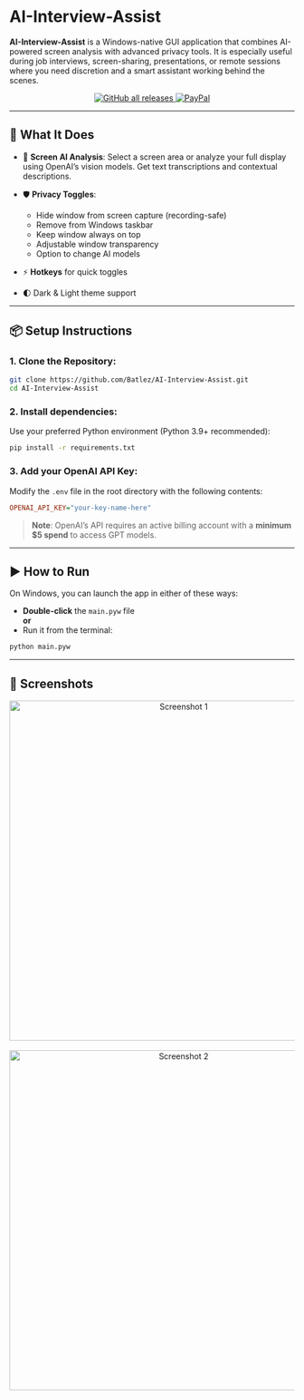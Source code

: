 # AI-Interview-Assist

**AI-Interview-Assist** is a Windows-native GUI application that combines AI-powered screen analysis with advanced privacy tools. It is especially useful during job interviews, screen-sharing, presentations, or remote sessions where you need discretion and a smart assistant working behind the scenes.


<p align="center">
  <a href="https://github.com/Batlez/AI-Interview-Assist/releases/latest">
    <img src="https://img.shields.io/github/downloads/Batlez/AI-Interview-Assist/total?style=for-the-badge" alt="GitHub all releases" />
  </a> 
  <a href="https://paypal.me/CS2bro123">
    <img src="https://img.shields.io/badge/PayPal-00457C?style=for-the-badge&logo=paypal&logoColor=white" alt="PayPal" />
  </a>
</p>

---

## 🚀 What It Does

* 📸 **Screen AI Analysis**: Select a screen area or analyze your full display using OpenAI’s vision models. Get text transcriptions and contextual descriptions.
* 🛡️ **Privacy Toggles**:

  * Hide window from screen capture (recording-safe)
  * Remove from Windows taskbar
  * Keep window always on top
  * Adjustable window transparency
  * Option to change AI models
* ⚡ **Hotkeys** for quick toggles
* 🌓 Dark & Light theme support

---

## 📦 Setup Instructions

### 1. Clone the Repository:

```bash
git clone https://github.com/Batlez/AI-Interview-Assist.git
cd AI-Interview-Assist
```

### 2. Install dependencies:

Use your preferred Python environment (Python 3.9+ recommended):

```bash
pip install -r requirements.txt
```

### 3. Add your OpenAI API Key:

Modify the `.env` file in the root directory with the following contents:

```ini
OPENAI_API_KEY="your-key-name-here"
```

> **Note**: OpenAI’s API requires an active billing account with a **minimum \$5 spend** to access GPT models.

---

## ▶️ How to Run

On Windows, you can launch the app in either of these ways:

- **Double-click** the `main.pyw` file  
**or**
- Run it from the terminal:

```bash
python main.pyw
```

---

## 📸 Screenshots

<div align="center">
  <img src="https://github.com/user-attachments/assets/fbcfcdf4-c12f-48dc-9ba1-2cd524f812fb" alt="Screenshot 1" width="600"/>
  <br><br>
  <img src="https://github.com/user-attachments/assets/a784fad4-6f27-40a7-a144-9d93b753f700" alt="Screenshot 2" width="600"/>
</div>
